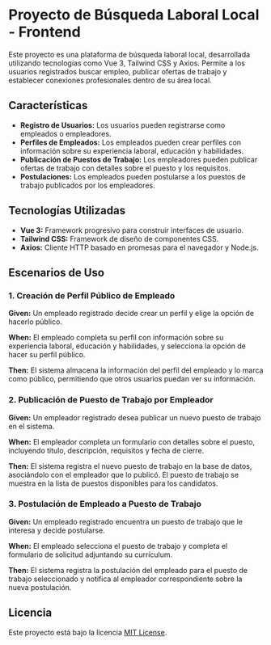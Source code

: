 # Proyecto de Búsqueda Laboral Local - Frontend

Este proyecto es una plataforma de búsqueda laboral local, desarrollada utilizando tecnologías como Vue 3, Tailwind CSS y Axios. Permite a los usuarios registrados buscar empleo, publicar ofertas de trabajo y establecer conexiones profesionales dentro de su área local.

## Características

- **Registro de Usuarios:** Los usuarios pueden registrarse como empleados o empleadores.
- **Perfiles de Empleados:** Los empleados pueden crear perfiles con información sobre su experiencia laboral, educación y habilidades.
- **Publicación de Puestos de Trabajo:** Los empleadores pueden publicar ofertas de trabajo con detalles sobre el puesto y los requisitos.
- **Postulaciones:** Los empleados pueden postularse a los puestos de trabajo publicados por los empleadores.

## Tecnologías Utilizadas

- **Vue 3:** Framework progresivo para construir interfaces de usuario.
- **Tailwind CSS:** Framework de diseño de componentes CSS.
- **Axios:** Cliente HTTP basado en promesas para el navegador y Node.js.

## Escenarios de Uso

### 1. Creación de Perfil Público de Empleado

**Given:** Un empleado registrado decide crear un perfil y elige la opción de hacerlo público.

**When:** El empleado completa su perfil con información sobre su experiencia laboral, educación y habilidades, y selecciona la opción de hacer su perfil público.

**Then:** El sistema almacena la información del perfil del empleado y lo marca como público, permitiendo que otros usuarios puedan ver su información.

### 2. Publicación de Puesto de Trabajo por Empleador

**Given:** Un empleador registrado desea publicar un nuevo puesto de trabajo en el sistema.

**When:** El empleador completa un formulario con detalles sobre el puesto, incluyendo título, descripción, requisitos y fecha de cierre.

**Then:** El sistema registra el nuevo puesto de trabajo en la base de datos, asociándolo con el empleador que lo publicó. El puesto de trabajo se muestra en la lista de puestos disponibles para los candidatos.

### 3. Postulación de Empleado a Puesto de Trabajo

**Given:** Un empleado registrado encuentra un puesto de trabajo que le interesa y decide postularse.

**When:** El empleado selecciona el puesto de trabajo y completa el formulario de solicitud adjuntando su currículum.

**Then:** El sistema registra la postulación del empleado para el puesto de trabajo seleccionado y notifica al empleador correspondiente sobre la nueva postulación.

## Licencia

Este proyecto está bajo la licencia [MIT License](LICENSE).
